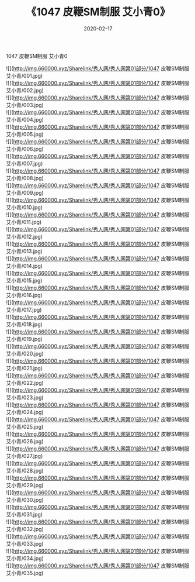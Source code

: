 ﻿---
layout: post
title:  《1047 皮鞭SM制服 艾小青0》
date:   2020-02-17
img: http://img.660000.xyz/Sharelink/秀人网/秀人网第01部分/1047 皮鞭SM制服 艾小青0/000.jpg
categories: [美女, 清纯, 唯美]
---

1047 皮鞭SM制服 艾小青0

  ![](http://img.660000.xyz/Sharelink/秀人网/秀人网第01部分/1047 皮鞭SM制服 艾小青/001.jpg) <br> ![](http://img.660000.xyz/Sharelink/秀人网/秀人网第01部分/1047 皮鞭SM制服 艾小青/002.jpg) <br> ![](http://img.660000.xyz/Sharelink/秀人网/秀人网第01部分/1047 皮鞭SM制服 艾小青/003.jpg) <br> ![](http://img.660000.xyz/Sharelink/秀人网/秀人网第01部分/1047 皮鞭SM制服 艾小青/004.jpg) <br> ![](http://img.660000.xyz/Sharelink/秀人网/秀人网第01部分/1047 皮鞭SM制服 艾小青/005.jpg) <br> ![](http://img.660000.xyz/Sharelink/秀人网/秀人网第01部分/1047 皮鞭SM制服 艾小青/006.jpg) <br> ![](http://img.660000.xyz/Sharelink/秀人网/秀人网第01部分/1047 皮鞭SM制服 艾小青/007.jpg) <br> ![](http://img.660000.xyz/Sharelink/秀人网/秀人网第01部分/1047 皮鞭SM制服 艾小青/008.jpg) <br> ![](http://img.660000.xyz/Sharelink/秀人网/秀人网第01部分/1047 皮鞭SM制服 艾小青/009.jpg) <br> ![](http://img.660000.xyz/Sharelink/秀人网/秀人网第01部分/1047 皮鞭SM制服 艾小青/010.jpg) <br> ![](http://img.660000.xyz/Sharelink/秀人网/秀人网第01部分/1047 皮鞭SM制服 艾小青/011.jpg) <br> ![](http://img.660000.xyz/Sharelink/秀人网/秀人网第01部分/1047 皮鞭SM制服 艾小青/012.jpg) <br> ![](http://img.660000.xyz/Sharelink/秀人网/秀人网第01部分/1047 皮鞭SM制服 艾小青/013.jpg) <br> ![](http://img.660000.xyz/Sharelink/秀人网/秀人网第01部分/1047 皮鞭SM制服 艾小青/014.jpg) <br> ![](http://img.660000.xyz/Sharelink/秀人网/秀人网第01部分/1047 皮鞭SM制服 艾小青/015.jpg) <br> ![](http://img.660000.xyz/Sharelink/秀人网/秀人网第01部分/1047 皮鞭SM制服 艾小青/016.jpg) <br> ![](http://img.660000.xyz/Sharelink/秀人网/秀人网第01部分/1047 皮鞭SM制服 艾小青/017.jpg) <br> ![](http://img.660000.xyz/Sharelink/秀人网/秀人网第01部分/1047 皮鞭SM制服 艾小青/018.jpg) <br> ![](http://img.660000.xyz/Sharelink/秀人网/秀人网第01部分/1047 皮鞭SM制服 艾小青/019.jpg) <br> ![](http://img.660000.xyz/Sharelink/秀人网/秀人网第01部分/1047 皮鞭SM制服 艾小青/020.jpg) <br> ![](http://img.660000.xyz/Sharelink/秀人网/秀人网第01部分/1047 皮鞭SM制服 艾小青/021.jpg) <br> ![](http://img.660000.xyz/Sharelink/秀人网/秀人网第01部分/1047 皮鞭SM制服 艾小青/022.jpg) <br> ![](http://img.660000.xyz/Sharelink/秀人网/秀人网第01部分/1047 皮鞭SM制服 艾小青/023.jpg) <br> ![](http://img.660000.xyz/Sharelink/秀人网/秀人网第01部分/1047 皮鞭SM制服 艾小青/024.jpg) <br> ![](http://img.660000.xyz/Sharelink/秀人网/秀人网第01部分/1047 皮鞭SM制服 艾小青/025.jpg) <br> ![](http://img.660000.xyz/Sharelink/秀人网/秀人网第01部分/1047 皮鞭SM制服 艾小青/026.jpg) <br> ![](http://img.660000.xyz/Sharelink/秀人网/秀人网第01部分/1047 皮鞭SM制服 艾小青/027.jpg) <br> ![](http://img.660000.xyz/Sharelink/秀人网/秀人网第01部分/1047 皮鞭SM制服 艾小青/028.jpg) <br> ![](http://img.660000.xyz/Sharelink/秀人网/秀人网第01部分/1047 皮鞭SM制服 艾小青/029.jpg) <br> ![](http://img.660000.xyz/Sharelink/秀人网/秀人网第01部分/1047 皮鞭SM制服 艾小青/030.jpg) <br> ![](http://img.660000.xyz/Sharelink/秀人网/秀人网第01部分/1047 皮鞭SM制服 艾小青/031.jpg) <br> ![](http://img.660000.xyz/Sharelink/秀人网/秀人网第01部分/1047 皮鞭SM制服 艾小青/032.jpg) <br> ![](http://img.660000.xyz/Sharelink/秀人网/秀人网第01部分/1047 皮鞭SM制服 艾小青/033.jpg) <br> ![](http://img.660000.xyz/Sharelink/秀人网/秀人网第01部分/1047 皮鞭SM制服 艾小青/034.jpg) <br> ![](http://img.660000.xyz/Sharelink/秀人网/秀人网第01部分/1047 皮鞭SM制服 艾小青/035.jpg) <br>